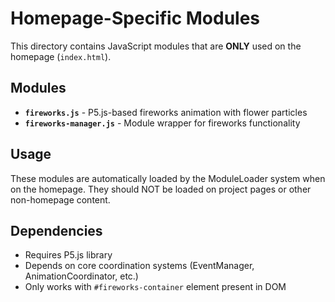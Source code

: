 # Homepage-Specific Modules

This directory contains JavaScript modules that are **ONLY** used on the homepage (`index.html`).

## Modules

- **`fireworks.js`** - P5.js-based fireworks animation with flower particles
- **`fireworks-manager.js`** - Module wrapper for fireworks functionality

## Usage

These modules are automatically loaded by the ModuleLoader system when on the homepage.
They should NOT be loaded on project pages or other non-homepage content.

## Dependencies

- Requires P5.js library
- Depends on core coordination systems (EventManager, AnimationCoordinator, etc.)
- Only works with `#fireworks-container` element present in DOM
